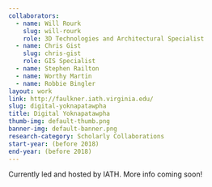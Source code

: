 ```yaml
---
collaborators: 
  - name: Will Rourk
    slug: will-rourk
    role: 3D Technologies and Architectural Specialist
  - name: Chris Gist
    slug: chris-gist
    role: GIS Specialist
  - name: Stephen Railton
  - name: Worthy Martin
  - name: Robbie Bingler
layout: work
link: http://faulkner.iath.virginia.edu/
slug: digital-yoknapatawpha
title: Digital Yoknapatawpha
thumb-img: default-thumb.png
banner-img: default-banner.png
research-category: Scholarly Collaborations
start-year: (before 2018)
end-year: (before 2018)
---
```


Currently led and hosted by IATH. More info coming soon!
